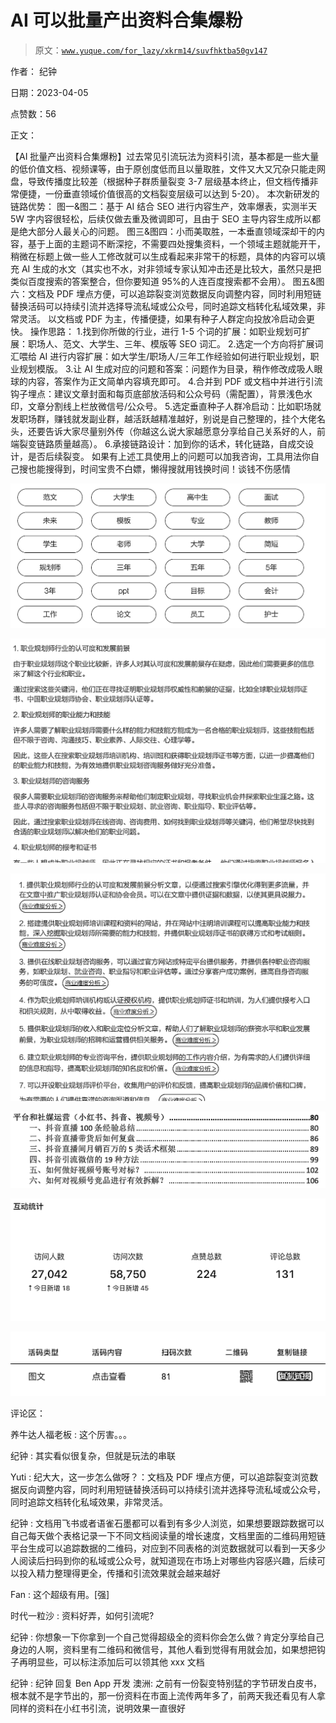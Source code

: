 # AI 可以批量产出资料合集爆粉

> 原文：[`www.yuque.com/for_lazy/xkrm14/suvfhktba50gv147`](https://www.yuque.com/for_lazy/xkrm14/suvfhktba50gv147)

作者： 纪钟

日期：2023-04-05

点赞数：56

正文：

【AI 批量产出资料合集爆粉】过去常见引流玩法为资料引流，基本都是一些大量的低价值文档、视频课等，由于原创度低而且以量取胜，文件又大又冗杂只能走网盘，导致传播度比较差（根据种子群质量裂变 3-7 层级基本终止，但文档传播非常便捷，一份垂直领域价值很高的文档裂变层级可以达到 5-20）。 本次新研发的链路优势： 图一&图二：基于 AI 结合 SEO 进行内容生产，效率爆表，实测半天 5W 字内容很轻松，后续仅做去重及微调即可，且由于 SEO 主导内容生成所以都是绝大部分人最关心的问题。 图三&图四：小而美取胜，一本垂直领域深却干的内容，基于上面的主题词不断深挖，不需要四处搜集资料，一个领域主题就能开干，稍微在标题上做一些人工修改就可以生成看起来非常干的标题，具体的内容可以填充 AI 生成的水文（其实也不水，对非领域专家认知冲击还是比较大，虽然只是把类似百度搜索的答案整合，但你要知道 95%的人连百度搜索都不会用）。 图五&图六：文档及 PDF 埋点方便，可以追踪裂变浏览数据反向调整内容，同时利用短链替换活码可以持续引流并选择导流私域或公众号，同时追踪文档转化私域效果，非常灵活。 以文档或 PDF 为主，传播便捷，如果有种子人群定向投放冷启动会更快。 操作思路： 1.找到你所做的行业，进行 1-5 个词的扩展：如职业规划可扩展：职场人、范文、大学生、三年、模版等 SEO 词汇。 2.选定一个方向将扩展词汇喂给 AI 进行内容扩展：如大学生/职场人/三年工作经验如何进行职业规划，职业规划模版。 3.让 AI 生成对应的问题和答案：问题作为目录，稍作修改成吸人眼球的内容，答案作为正文简单内容填充即可。 4.合并到 PDF 或文档中并进行引流钩子埋点：建议文章封面和每页底部放活码和公众号码（需配置），背景浅色水印，文章分割线上栏放微信号/公众号。 5.选定垂直种子人群冷启动：比如职场就发职场群，赚钱就发副业群，越活跃越精准越好，别说是自己整理的，挂个大佬名头，还要告诉大家尽量别外传（你越这么说大家越愿意分享给自己关系好的人，前端裂变链路质量越高）。 6.承接链路设计：加到你的话术，转化链路，自成交设计，是否后续裂变。 如果有上述工具使用上的问题可以加我咨询，工具用法你自己搜也能搜得到，时间宝贵不白嫖，懒得搜就用钱换时间！谈钱不伤感情

![](img/67d6d66dbc455cd80284ad83b1dc9ff1.png)

![](img/4d0ad571262164e392c6389e5da58dd1.png)

![](img/e9733924c14b70aee54f69804f2361b3.png)

![](img/ab30e50aa5867cd2b616c28f64d77a43.png)

![](img/696e64f2fc561d5b6295149713237ce4.png)

![](img/b3ccf6494a740544621d7cc4ab4c740b.png)

评论区：

养牛达人福老板 : 这个厉害。。。

纪钟 : 其实看似很复杂，但就是玩法的串联

Yuti : 纪大大，这一步怎么做呀？：文档及 PDF 埋点方便，可以追踪裂变浏览数据反向调整内容，同时利用短链替换活码可以持续引流并选择导流私域或公众号，同时追踪文档转化私域效果，非常灵活。

纪钟 : 文档用飞书或者语雀石墨都可以看到有多少人浏览，如果想要跟踪数据可以自己每天做个表格记录一下不同文档阅读量的增长速度，文档里面的二维码用短链平台生成可以追踪数据的二维码，对应到不同表格的浏览数据就可以看到一天多少人阅读后扫码到你的私域或公众号，就知道现在市场上对哪些内容感兴趣，后续可以投入精力整理得更全，传播和引流效果就会越来越好

Fan : 这个超级有用。[强]

时代一粒沙 : 资料好弄，如何引流呢?

纪钟 : 你想象一下你拿到一个自己觉得超级全的资料你会怎么做？肯定分享给自己身边的人啊，资料里有二维码和微信号，其他人看到觉得有用就会加，如果想把钩子再明显些，可以标注添加后可以领其他 xxx 文档

纪钟 : 纪钟 回复 Ben App 开发 澳洲: 之前有一份裂变特别猛的字节研发白皮书，根本就不是字节出的，那一份资料在市面上流传两年多了，前两天我还看见有人拿同样的资料在小红书引流，说明效果一直很好



